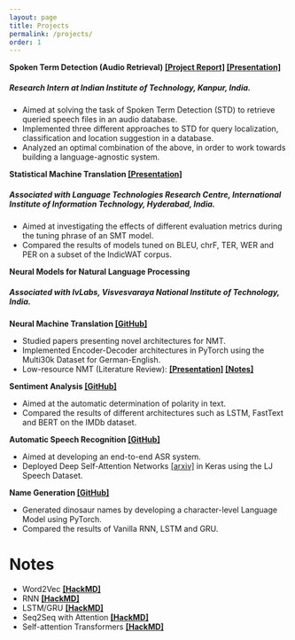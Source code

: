 ```yaml
---
layout: page
title: Projects
permalink: /projects/
order: 1
---
```


**Spoken Term Detection (Audio Retrieval) [[Project Report]](https://drive.google.com/file/d/1R1s4v7eVY_E23BnEazHlMeAqAmnNEr43/view?usp=sharing) [[Presentation]](https://drive.google.com/file/d/10bY3bLbavWcnO55Mnepy46Sl3WTqQLdn/view?usp=share_link)**

##### Research Intern at Indian Institute of Technology, Kanpur, India.
  * Aimed at solving the task of Spoken Term Detection (STD) to retrieve queried speech files in an audio database.
  * Implemented three different approaches to STD for query localization, classification and location suggestion in a database.
  * Analyzed an optimal combination of the above, in order to work towards building a language-agnostic system.

**Statistical Machine Translation [[Presentation]](https://drive.google.com/file/d/1ws3ViFsy404ads5mE8fe7KTQh-Peost-/view?usp=sharing)** 
##### Associated with Language Technologies Research Centre, International Institute of Information Technology, Hyderabad, India. 
  * Aimed at investigating the effects of different evaluation metrics during the tuning phrase of an SMT model.
  * Compared the results of models tuned on BLEU, chrF, TER, WER and PER on a subset of the IndicWAT corpus.

**Neural Models for Natural Language Processing**

##### Associated with IvLabs, Visvesvaraya National Institute of Technology, India.

**Neural Machine Translation [[GitHub]](https://github.com/IvLabs/Natural-Language-Processing/tree/master/neural_machine_translation#summary)**
* Studied papers presenting novel architectures for NMT.
* Implemented Encoder-Decoder architectures in PyTorch using the Multi30k Dataset for German-English.
* Low-resource NMT (Literature Review): **[[Presentation]](https://docs.google.com/presentation/d/1oWpU-3UGvh6xf_P8z_LmJulEeX8B0UWYFoCn9NDeyyA/edit?usp=sharing) [[Notes]](https://hackmd.io/@Thanmay/nmt-notes)**

**Sentiment Analysis [[GitHub]](https://github.com/IvLabs/Natural-Language-Processing/tree/master/text_classification)**
* Aimed at the automatic determination of polarity in text.
* Compared the results of different architectures such as LSTM, FastText and BERT on the IMDb dataset.

**Automatic Speech Recognition [[GitHub]](https://github.com/ThanmayJ/automatic-speech-recognition)**
* Aimed at developing an end-to-end ASR system.
* Deployed Deep Self-Attention Networks [[arxiv]](https://arxiv.org/pdf/1904.13377.pdf) in Keras using the LJ Speech Dataset.

**Name Generation [[GitHub]](https://github.com/IvLabs/Natural-Language-Processing/tree/master/char_rnns#summary)**
* Generated dinosaur names by developing a character-level Language Model using PyTorch.
* Compared the results of Vanilla RNN, LSTM and GRU.


# Notes

* Word2Vec **[[HackMD]](https://hackmd.io/@Thanmay/BJlGo4YnY)**
* RNN **[[HackMD]](https://hackmd.io/@Thanmay/rkA4fUtpK)**
* LSTM/GRU **[[HackMD]](https://hackmd.io/@Thanmay/HkE0heBOq)**
* Seq2Seq with Attention **[[HackMD]](https://hackmd.io/@Thanmay/BJpIhXFpt)**
* Self-attention Transformers **[[HackMD]](https://hackmd.io/@Thanmay/B1WyTLF6t)**